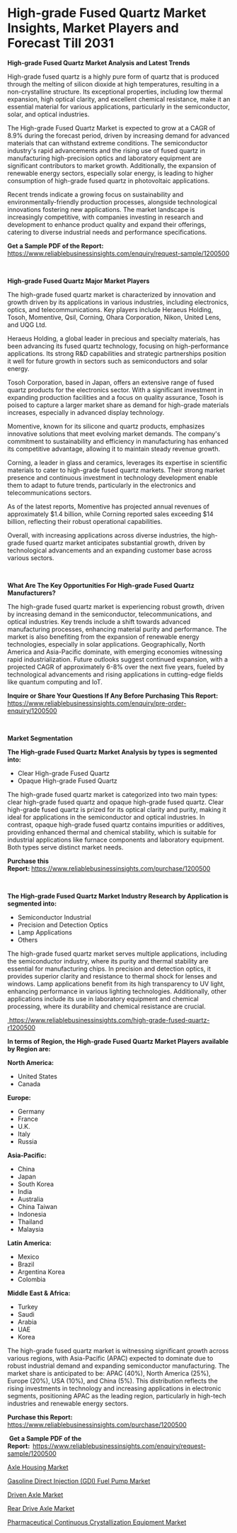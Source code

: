 <p><h1>High-grade Fused Quartz Market Insights, Market Players and Forecast Till 2031</h1></p><p><strong>High-grade Fused Quartz Market Analysis and Latest Trends</strong></p>
<p><p>High-grade fused quartz is a highly pure form of quartz that is produced through the melting of silicon dioxide at high temperatures, resulting in a non-crystalline structure. Its exceptional properties, including low thermal expansion, high optical clarity, and excellent chemical resistance, make it an essential material for various applications, particularly in the semiconductor, solar, and optical industries. </p><p>The High-grade Fused Quartz Market is expected to grow at a CAGR of 8.9% during the forecast period, driven by increasing demand for advanced materials that can withstand extreme conditions. The semiconductor industry's rapid advancements and the rising use of fused quartz in manufacturing high-precision optics and laboratory equipment are significant contributors to market growth. Additionally, the expansion of renewable energy sectors, especially solar energy, is leading to higher consumption of high-grade fused quartz in photovoltaic applications. </p><p>Recent trends indicate a growing focus on sustainability and environmentally-friendly production processes, alongside technological innovations fostering new applications. The market landscape is increasingly competitive, with companies investing in research and development to enhance product quality and expand their offerings, catering to diverse industrial needs and performance specifications.</p></p>
<p><strong>Get a Sample PDF of the Report:&nbsp;</strong> <a href="https://www.reliablebusinessinsights.com/enquiry/request-sample/1200500?utm_campaign=1674&utm_medium=2&utm_source=Github&utm_content=ia&utm_term=05122024&utm_id=high-grade-fused-quartz">https://www.reliablebusinessinsights.com/enquiry/request-sample/1200500</a></p>
<p>&nbsp;</p>
<p><strong>High-grade Fused Quartz Major Market Players</strong></p>
<p><p>The high-grade fused quartz market is characterized by innovation and growth driven by its applications in various industries, including electronics, optics, and telecommunications. Key players include Heraeus Holding, Tosoh, Momentive, Qsil, Corning, Ohara Corporation, Nikon, United Lens, and UQG Ltd.</p><p>Heraeus Holding, a global leader in precious and specialty materials, has been advancing its fused quartz technology, focusing on high-performance applications. Its strong R&D capabilities and strategic partnerships position it well for future growth in sectors such as semiconductors and solar energy.</p><p>Tosoh Corporation, based in Japan, offers an extensive range of fused quartz products for the electronics sector. With a significant investment in expanding production facilities and a focus on quality assurance, Tosoh is poised to capture a larger market share as demand for high-grade materials increases, especially in advanced display technology.</p><p>Momentive, known for its silicone and quartz products, emphasizes innovative solutions that meet evolving market demands. The company's commitment to sustainability and efficiency in manufacturing has enhanced its competitive advantage, allowing it to maintain steady revenue growth.</p><p>Corning, a leader in glass and ceramics, leverages its expertise in scientific materials to cater to high-grade fused quartz markets. Their strong market presence and continuous investment in technology development enable them to adapt to future trends, particularly in the electronics and telecommunications sectors.</p><p>As of the latest reports, Momentive has projected annual revenues of approximately $1.4 billion, while Corning reported sales exceeding $14 billion, reflecting their robust operational capabilities.</p><p>Overall, with increasing applications across diverse industries, the high-grade fused quartz market anticipates substantial growth, driven by technological advancements and an expanding customer base across various sectors.</p></p>
<p>&nbsp;</p>
<p><strong>What Are The Key Opportunities For High-grade Fused Quartz Manufacturers?</strong></p>
<p><p>The high-grade fused quartz market is experiencing robust growth, driven by increasing demand in the semiconductor, telecommunications, and optical industries. Key trends include a shift towards advanced manufacturing processes, enhancing material purity and performance. The market is also benefiting from the expansion of renewable energy technologies, especially in solar applications. Geographically, North America and Asia-Pacific dominate, with emerging economies witnessing rapid industrialization. Future outlooks suggest continued expansion, with a projected CAGR of approximately 6-8% over the next five years, fueled by technological advancements and rising applications in cutting-edge fields like quantum computing and IoT.</p></p>
<p><strong>Inquire or Share Your Questions If Any Before Purchasing This Report:</strong> <a href="https://www.reliablebusinessinsights.com/enquiry/pre-order-enquiry/1200500?utm_campaign=1674&utm_medium=2&utm_source=Github&utm_content=ia&utm_term=05122024&utm_id=high-grade-fused-quartz">https://www.reliablebusinessinsights.com/enquiry/pre-order-enquiry/1200500</a></p>
<p>&nbsp;</p>
<p><strong>Market Segmentation</strong></p>
<p><strong>The High-grade Fused Quartz Market Analysis by types is segmented into:</strong></p>
<p><ul><li>Clear High-grade Fused Quartz</li><li>Opaque High-grade Fused Quartz</li></ul></p>
<p><p>The high-grade fused quartz market is categorized into two main types: clear high-grade fused quartz and opaque high-grade fused quartz. Clear high-grade fused quartz is prized for its optical clarity and purity, making it ideal for applications in the semiconductor and optical industries. In contrast, opaque high-grade fused quartz contains impurities or additives, providing enhanced thermal and chemical stability, which is suitable for industrial applications like furnace components and laboratory equipment. Both types serve distinct market needs.</p></p>
<p><strong>Purchase this Report:&nbsp;</strong><a href="https://www.reliablebusinessinsights.com/purchase/1200500?utm_campaign=1674&utm_medium=2&utm_source=Github&utm_content=ia&utm_term=05122024&utm_id=high-grade-fused-quartz">https://www.reliablebusinessinsights.com/purchase/1200500</a></p>
<p>&nbsp;</p>
<p><strong>The High-grade Fused Quartz Market Industry Research by Application is segmented into:</strong></p>
<p><ul><li>Semiconductor Industrial</li><li>Precision and Detection Optics</li><li>Lamp Applications</li><li>Others</li></ul></p>
<p><p>The high-grade fused quartz market serves multiple applications, including the semiconductor industry, where its purity and thermal stability are essential for manufacturing chips. In precision and detection optics, it provides superior clarity and resistance to thermal shock for lenses and windows. Lamp applications benefit from its high transparency to UV light, enhancing performance in various lighting technologies. Additionally, other applications include its use in laboratory equipment and chemical processing, where its durability and chemical resistance are crucial.</p></p>
<p><a href="https://www.reliablebusinessinsights.com/high-grade-fused-quartz-r1200500?utm_campaign=1674&utm_medium=2&utm_source=Github&utm_content=ia&utm_term=05122024&utm_id=high-grade-fused-quartz">&nbsp;https://www.reliablebusinessinsights.com/high-grade-fused-quartz-r1200500</a></p>
<p><strong>In terms of Region, the High-grade Fused Quartz Market Players available by Region are:</strong></p>
<p>
    <p> <strong> North America: </strong>
        <ul>
            <li>United States</li>
            <li>Canada</li>
        </ul>
        </p> 
    <p> <strong> Europe: </strong>
        <ul>
            <li>Germany</li>
            <li>France</li>
            <li>U.K.</li>
            <li>Italy</li>
            <li>Russia</li>
        </ul>
        </p> 
    <p> <strong> Asia-Pacific: </strong>
        <ul>
            <li>China</li>
            <li>Japan</li>
            <li>South Korea</li>
            <li>India</li>
            <li>Australia</li>
            <li>China Taiwan</li>
            <li>Indonesia</li>
            <li>Thailand</li>
            <li>Malaysia</li>
        </ul>
        </p> 
    <p> <strong> Latin America: </strong>
        <ul>
            <li>Mexico</li>
            <li>Brazil</li>
            <li>Argentina Korea</li>
            <li>Colombia</li>
        </ul>
        </p> 
    <p> <strong> Middle East & Africa: </strong>
        <ul>
            <li>Turkey</li>
            <li>Saudi</li>
            <li>Arabia</li>
            <li>UAE</li>
            <li>Korea</li>
        </ul>
    </p>
    </p>
<p><p>The high-grade fused quartz market is witnessing significant growth across various regions, with Asia-Pacific (APAC) expected to dominate due to robust industrial demand and expanding semiconductor manufacturing. The market share is anticipated to be: APAC (40%), North America (25%), Europe (20%), USA (10%), and China (5%). This distribution reflects the rising investments in technology and increasing applications in electronic segments, positioning APAC as the leading region, particularly in high-tech industries and renewable energy sectors.</p></p>
<p><strong>Purchase this Report: </strong><a href="https://www.reliablebusinessinsights.com/purchase/1200500?utm_campaign=1674&utm_medium=2&utm_source=Github&utm_content=ia&utm_term=05122024&utm_id=high-grade-fused-quartz">https://www.reliablebusinessinsights.com/purchase/1200500</a></p>
<p>&nbsp;<strong>Get a Sample PDF of the Report:&nbsp;&nbsp;</strong><a href="https://www.reliablebusinessinsights.com/enquiry/request-sample/1200500?utm_campaign=1674&utm_medium=2&utm_source=Github&utm_content=ia&utm_term=05122024&utm_id=high-grade-fused-quartz">https://www.reliablebusinessinsights.com/enquiry/request-sample/1200500</a></p>
<p><strong></strong></p>
<p><p><a href="https://www.linkedin.com/pulse/future-outlook-axle-housing-market-2024-2031-consistent-ljq9e?utm_campaign=1674&utm_medium=2&utm_source=Github&utm_content=ia&utm_term=05122024&utm_id=high-grade-fused-quartz">Axle Housing Market</a></p><p><a href="https://issuu.com/reportprime-2/docs/gasoline-direct-injection-gdi-fuel-pump-market-siz?utm_campaign=1674&utm_medium=2&utm_source=Github&utm_content=ia&utm_term=05122024&utm_id=high-grade-fused-quartz">Gasoline Direct Injection (GDI) Fuel Pump Market</a></p><p><a href="https://www.linkedin.com/pulse/driven-axle-market-size-status-forecast-2024-2031-researcherly-v4ioe?utm_campaign=1674&utm_medium=2&utm_source=Github&utm_content=ia&utm_term=05122024&utm_id=high-grade-fused-quartz">Driven Axle Market</a></p><p><a href="https://www.linkedin.com/pulse/projected-growth-revenue-rear-drive-axle-market-133-cagr-9gxie?utm_campaign=1674&utm_medium=2&utm_source=Github&utm_content=ia&utm_term=05122024&utm_id=high-grade-fused-quartz">Rear Drive Axle Market</a></p><p><a href="https://issuu.com/reportprime-2/docs/pharmaceutical-continuous-crystallization-equipmen?utm_campaign=1674&utm_medium=2&utm_source=Github&utm_content=ia&utm_term=05122024&utm_id=high-grade-fused-quartz">Pharmaceutical Continuous Crystallization Equipment Market</a></p></p>
